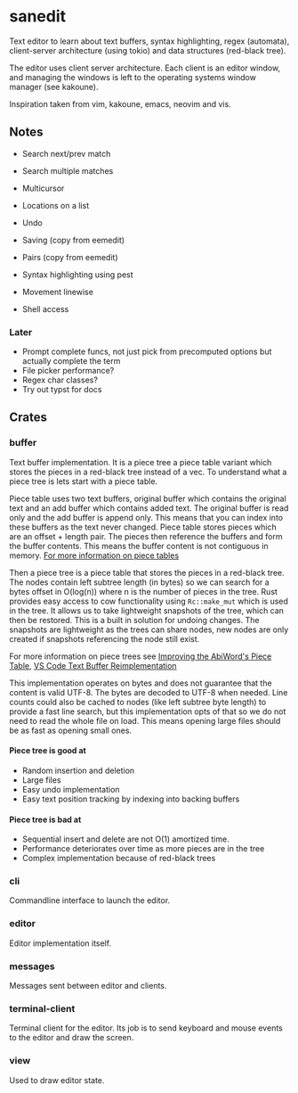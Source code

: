 # sanedit

Text editor to learn about text buffers, syntax highlighting, regex (automata),
client-server architecture (using tokio) and data structures (red-black tree).

The editor uses client server architecture. Each client is an editor window, and
managing the windows is left to the operating systems window manager (see
kakoune).

Inspiration taken from vim, kakoune, emacs, neovim and vis.

## Notes

* Search next/prev match
* Search multiple matches
* Multicursor
* Locations on a list
* Undo
* Saving (copy from eemedit)
* Pairs (copy from eemedit)
* Syntax highlighting using pest
* Movement linewise

* Shell access

### Later

* Prompt complete funcs, not just pick from precomputed options but actually
  complete the term
* File picker performance?
* Regex char classes?
* Try out typst for docs

## Crates

### buffer

Text buffer implementation. It is a piece tree a piece table variant
which stores the pieces in a red-black tree instead of a vec. To understand what
a piece tree is lets start with a piece table.

Piece table uses two text buffers, original buffer which contains the original
text and an add buffer which contains added text. The original buffer is read
only and the add buffer is append only. This means that you can index into these
buffers as the text never changed. Piece table stores pieces which are an offset +
length pair. The pieces then reference the buffers and form the buffer contents.
This means the buffer content is not contiguous in memory.
[For more information on piece tables](https://en.wikipedia.org/wiki/Piece_table)

Then a piece tree is a piece table that stores the pieces in a red-black tree.
The nodes contain left subtree length (in bytes) so we can search for a bytes
offset in O(log(n)) where n is the number of pieces in the tree. Rust provides
easy access to cow functionality using `Rc::make_mut` which is used in the tree.
It allows us to take lightweight snapshots of the tree, which can then be
restored. This is a built in solution for undoing changes. The snapshots are
lightweight as the trees can share nodes, new nodes are only created if
snapshots referencing the node still exist.

For more information on piece trees see [Improving the AbiWord's Piece Table](http://e98cuenc.free.fr/wordprocessor/piecetable.html),
[VS Code Text Buffer Reimplementation](https://code.visualstudio.com/blogs/2018/03/23/text-buffer-reimplementation)


This implementation operates on bytes and does not guarantee that the content is
valid UTF-8. The bytes are decoded to UTF-8 when needed. Line counts could also
be cached to nodes (like left subtree byte length) to provide a fast line
search, but this implementation opts of that so we do not need to read the whole
file on load. This means opening large files should be as fast as opening small
ones.

#### Piece tree is good at

* Random insertion and deletion
* Large files
* Easy undo implementation
* Easy text position tracking by indexing into backing buffers


#### Piece tree is bad at

* Sequential insert and delete are not O(1) amortized time.
* Performance deteriorates over time as more pieces are in the tree
* Complex implementation because of red-black trees

### cli

Commandline interface to launch the editor.

### editor

Editor implementation itself.

### messages

Messages sent between editor and clients.

### terminal-client

Terminal client for the editor. Its job is to send keyboard and mouse events to
the editor and draw the screen.

### view

Used to draw editor state.
